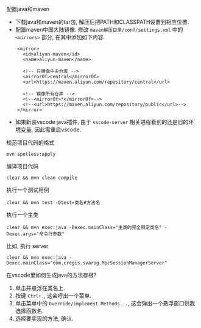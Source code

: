 配置java和maven

* 下载java和maven的tar包, 解压后把PATH和CLASSPATH设置到相应位置.
* 配置maven中国大陆镜像. 修改 `maven解压目录/conf/settings.xml` 中的 `<mirrors>` 部分, 在其中添加如下内容.

```
    <mirror>
      <id>aliyun-maven</id>
      <name>aliyun-maven</name>

      <!-- 只镜像中央仓库 -->
      <mirrorOf>central</mirrorOf>
      <url>https://maven.aliyun.com/repository/central</url>

      <!-- 镜像所有仓库 -->
      <!--<mirrorOf>*</mirrorOf>-->
      <!--<url>https://maven.aliyun.com/repository/public</url>-->
    </mirror>
```
* 如果新装vscode java插件, 由于 `vscode-server` 相关进程看到的还是旧的环境变量, 因此需重启vscode.

规范项目代码的格式

```
mvn spotless:apply
```

编译项目代码

```
clear && mvn clean compile
```

执行一个测试用例

```
clear && mvn test -Dtest=类名#方法名
```

执行一个主类

```
clear && mvn exec:java -Dexec.mainClass="主类的完全限定类名" -Dexec.args="命令行参数"
```

比如, 执行 server

```
clear && mvn exec:java -Dexec.mainClass="com.cregis.svarog.MpcSessionManagerServer"
```

在vscode里如何生成java的方法存根?

1. 单击并悬浮在类名上.
2. 按键 `Ctrl+.`, 这会呼出一个菜单.
3. 单击菜单中的 `Override/implement Methods...`, 这会弹出一个悬浮窗口供我选择函数名.
4. 选择要实现的方法, 确认.